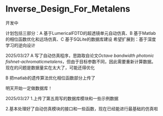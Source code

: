 # Inverse_Design_For_Metalens

开发中

计划包括三部分：A 基于LumericalFDTD的超透镜单元自动仿真、B 基于Matlab的相位函数优化和远场仿真、C 基于SQLite的数据库建设
希望扩展到：基于深度学习的逆向设计

2025/03/27
A 写了自动仿真程序，思路取自论文*Octave bandwidth photonic fishnet-achromaticmetalens*，但由于目标参数不同，因此需要重新计算数据。现在的问题是数据量实在太大了，可能还得优化

B 把matlab的遗传算法优化相位函数部分上传了

明天开始一定做数据库！

2025/03/27
1.上传了第五周写的数据库模块和一些示例数据

2.基本处理好了自动仿真模块的接口和一些函数，现在已经能进行最基础的仿真啦